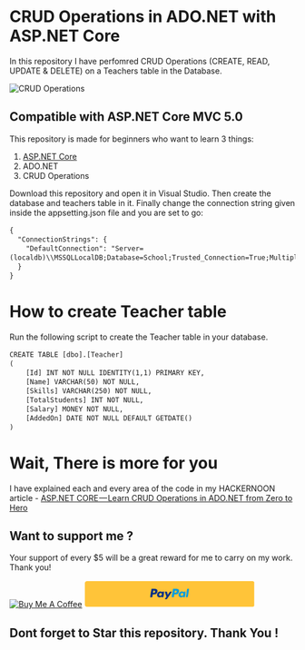 # CRUD Operations in ADO.NET with ASP.NET Core
In this repository I have perfomred CRUD Operations (CREATE, READ, UPDATE & DELETE) on a Teachers table in the Database.

![CRUD Operations](https://raw.githubusercontent.com/yogyogi/CRUD-Operations-in-ADO.NET-with-ASP.NET-Core/master/CRUD-Operations-in-ado-net-ASPNET-Core.png)

## Compatible with ASP.NET Core MVC 5.0

This repository is made for beginners who want to learn 3 things:

1. [ASP.NET Core](https://www.yogihosting.com/category/aspnet-core/)
2. ADO.NET
3. CRUD Operations

Download this repository and open it in Visual Studio. Then create the database and teachers table in it. Finally change the connection string given inside the appsetting.json file and you are set to go:

```
{
  "ConnectionStrings": {
    "DefaultConnection": "Server=(localdb)\\MSSQLLocalDB;Database=School;Trusted_Connection=True;MultipleActiveResultSets=true"
  }
}
```


# How to create Teacher table

Run the following script to create the Teacher table in your database.

```
CREATE TABLE [dbo].[Teacher]
(
    [Id] INT NOT NULL IDENTITY(1,1) PRIMARY KEY,
    [Name] VARCHAR(50) NOT NULL,
    [Skills] VARCHAR(250) NOT NULL,
    [TotalStudents] INT NOT NULL,
    [Salary] MONEY NOT NULL,
    [AddedOn] DATE NOT NULL DEFAULT GETDATE()
)
```

# Wait, There is more for you

I have explained each and every area of the code in my HACKERNOON article - [ASP.NET CORE — Learn CRUD Operations in ADO.NET from Zero to Hero](https://hackernoon.com/asp-net-core-learn-crud-operations-in-ado-net-from-zero-to-hero-a0109ed2f8a4)

## Want to support me ?

Your support of every $5 will be a great reward for me to carry on my work. Thank you!

<a href="https://www.buymeacoffee.com/YogYogi" target="_blank"><img src="https://cdn.buymeacoffee.com/buttons/v2/default-yellow.png" alt="Buy Me A Coffee" width="200"  style="height: 60px !important;width: 200px !important;" ></a>
<a href="https://www.paypal.com/paypalme/yogihosting" target="_blank"><img src="https://raw.githubusercontent.com/yogyogi/yogyogi/main/paypal.png" alt="Paypal Me" width="300"></a>

## Dont forget to Star this repository. Thank You !
